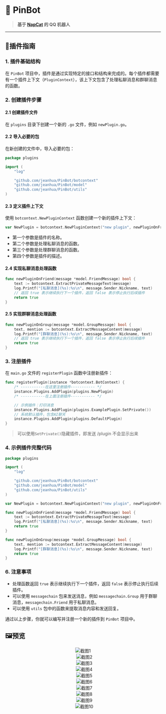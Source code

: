 # 📌 PinBot

> **基于 [NapCat](https://napneko.github.io/guide/napcat) 的 QQ 机器人**
---

## 🔌插件指南

### 1. 插件基础结构
在 `PinBot` 项目中，插件是通过实现特定的接口和结构来完成的。每个插件都需要有一个插件上下文（`PluginContext`），该上下文包含了处理私聊消息和群聊消息的函数。

### 2. 创建插件步骤

#### 2.1 创建插件文件
在 `plugins` 目录下创建一个新的 `.go` 文件，例如 `newPlugin.go`。

#### 2.2 导入必要的包
在新创建的文件中，导入必要的包：
```go
package plugins

import (
    "log"

    "github.com/jeanhua/PinBot/botcontext"
    "github.com/jeanhua/PinBot/model"
    "github.com/jeanhua/PinBot/utils"
)
```

#### 2.3 定义插件上下文
使用 `botcontext.NewPluginContext` 函数创建一个新的插件上下文：
```go
var NewPlugin = botcontext.NewPluginContext("new plugin", newPluginOnFriend, newPluginOnGroup, "新插件描述")
```
- 第一个参数是插件的名称。
- 第二个参数是处理私聊消息的函数。
- 第三个参数是处理群聊消息的函数。
- 第四个参数是插件的描述。

#### 2.4 实现私聊消息处理函数
```go
func newPluginOnFriend(message *model.FriendMessage) bool {
    text := botcontext.ExtractPrivateMessageText(message)
    log.Printf("[私聊消息](%s):%s\n", message.Sender.Nickname, text)
    // 返回 true 表示继续执行下一个插件，返回 false 表示停止执行后续插件
    return true
}
```

#### 2.5 实现群聊消息处理函数
```go
func newPluginOnGroup(message *model.GroupMessage) bool {
    text, mention := botcontext.ExtractMessageContent(message)
    log.Printf("[群聊消息](%s):%s\n", message.Sender.Nickname, text)
    // 返回 true 表示继续执行下一个插件，返回 false 表示停止执行后续插件
    return true
}
```

### 3. 注册插件
在 `main.go` 文件的 `registerPlugin` 函数中注册新插件：
```go
func registerPlugin(instance *botcontext.BotContext) {
    /* -----------在这里注册插件----------- */
    instance.Plugins.AddPlugin(plugins.NewPlugin)
    /* -----------在上面注册插件----------- */

    // 示例插件：打印消息
    instance.Plugins.AddPlugin(plugins.ExamplePlugin.SetPrivate())
    // 系统默认插件，包含AI聊天
    instance.Plugins.AddPlugin(plugins.DefaultPlugin)
}
```

> 可以使用`SetPrivate()`隐藏插件，即发送 /plugin 不会显示出来

### 4. 示例插件完整代码

```go
package plugins

import (
    "log"

    "github.com/jeanhua/PinBot/botcontext"
    "github.com/jeanhua/PinBot/model"
    "github.com/jeanhua/PinBot/utils"
)

var NewPlugin = botcontext.NewPluginContext("new plugin", newPluginOnFriend, newPluginOnGroup, "新插件描述")

func newPluginOnFriend(message *model.FriendMessage) bool {
    text := botcontext.ExtractPrivateMessageText(message)
    log.Printf("[私聊消息](%s):%s\n", message.Sender.Nickname, text)
    return true
}

func newPluginOnGroup(message *model.GroupMessage) bool {
    text, mention := botcontext.ExtractMessageContent(message)
    log.Printf("[群聊消息](%s):%s\n", message.Sender.Nickname, text)
    return true
}
```

### 6. 注意事项
- 处理函数返回 `true` 表示继续执行下一个插件，返回 `false` 表示停止执行后续插件。
- 可以使用 `messagechain` 包来发送消息，例如 `messagechain.Group` 用于群聊消息，`messagechain.Friend` 用于私聊消息。
- 可以使用 `utils` 包中的函数来提取消息内容和发送回复。

通过以上步骤，你就可以编写并注册一个新的插件到 `PinBot` 项目中。

## 🖼️预览

<div align="center">

![截图1](./README/1.jpg)  
&nbsp;
![截图2](./README/2.jpg)  
&nbsp;
![截图3](./README/3.png)  
&nbsp;
![截图4](./README/4.png)  
&nbsp;
![截图5](./README/5.png)  
&nbsp;
![截图6](./README/6.png)  
&nbsp;
![截图7](./README/7.png)  
&nbsp;
![截图8](./README/8.png)  
&nbsp;
![截图9](./README/9.png)  
&nbsp;
![截图10](./README/10.png)  

</div>